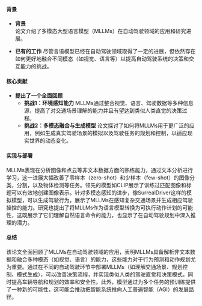 #### 背景
- **背景**       
    论文介绍了多模态大型语言模型（MLLMs）在自动驾驶领域的应用和研究进展。

- **已有的工作**
    尽管言语模型已经在自动驾驶领域取得了一定的进展，但依然存在如何更好地融合不同模态（如视觉、语言等）以提高自动驾驶系统的决策和交互能力的挑战。

#### 核心贡献
- **提出了一个全面回顾**
    - **挑战1：环境感知能力**
        MLLMs通过整合视觉、语言、驾驶数据等多种信息源，提高了对交通场景理解的能力并且有望达到类似人类直觉的决策过程。
    - **挑战2：多模态融合与生成模型**
        论文探讨了如何将MLLMs用于更广泛的应用，例如生成真实驾驶场景的模拟以及驾驶任务的规划和控制，以适应现实世界的动态变化。

#### 实现与部署
MLLMs表现在分析图像和点云等非文本数据方面的熟练能力，通过文本分析进行学习，这一进展大幅改善了零样本（zero-shot）和少样本（few-shot）的图像分类，分割，以及物体检测等任务。领先的模型如CLIP展示了训练过匹配图像和标题可以有效地创建图像表示。针对多模态感知的进步，像SurrealDriver这样的模拟模型，可以生成驾驶行为，展示了MLLMs在感知复杂交通场景并生成相应驾驶操控的能力。研究也提出了将MLLMs作为语言模型转换为可执行动作计划的可能性，这既展示了它们理解自然语言命令的能力，也显示了在自动驾驶规划中深入推理的潜力。

#### 总结
该论文全面回顾了MLLMs在自动驾驶领域的应用，表明MLLMs具备解析非文本数据和融合多种模态（如视觉、语言）的能力，这些能力对于行为预测和动作规划尤为重要。通过在不同的自动驾驶环节中部署MLLMs（如理解交通场景、规划控制、模式生成），可以改善决策流程，并实现类似人类的驾驶直觉和决策模式，同时提高车辆导航和规划的效率和安全性。此外，模型通过为多个任务的预训练提供了一种新的可能性，这可能会推动把智能系统推向人工普遍智能（AGI）的发展路径。
